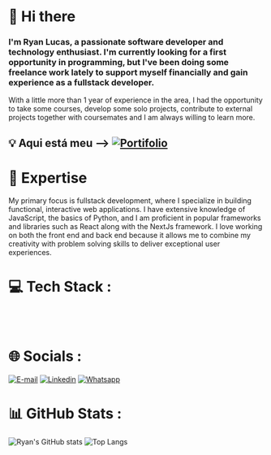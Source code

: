 # 👋 Hi there 
### I'm Ryan Lucas, a passionate software developer and technology enthusiast. I'm currently looking for a first opportunity in programming, but I've been doing some freelance work lately to support myself financially and gain experience as a fullstack developer.
With a little more than 1 year of experience in the area, I had the opportunity to take some courses, develop some solo projects, contribute to external projects together with coursemates and I am always willing to learn more.
## 💡 Aqui está meu --> [![Portifolio](https://img.shields.io/badge/Portfolio-%23000000.svg?style=for-the-badge&logo=firefox&logoColor=#FF7139)](https://portifolio-ryan.vercel.app/,"_blank")


# 🚀 Expertise
My primary focus is fullstack development, where I specialize in building functional, interactive web applications. I have extensive knowledge of JavaScript, the basics of Python, and I am proficient in popular frameworks and libraries such as React along with the NextJs framework.
I love working on both the front end and back end because it allows me to combine my creativity with problem solving skills to deliver exceptional user experiences.


 # 💻 Tech Stack :
 <div style="display: inline_block"><br/>
 <img align="center" alt="" src="https://img.shields.io/badge/JavaScript-F7DF1E?style=for-the-badge&logo=javascript&logoColor=black" />
 <img align="center" alt="" src="https://img.shields.io/badge/Python-14354C?style=for-the-badge&logo=python&logoColor=white" />
 <img align="center" alt="" src="https://img.shields.io/badge/HTML5-E34F26?style=for-the-badge&logo=html5&logoColor=white"/>
  <img align="center" alt="" src="https://img.shields.io/badge/CSS3-1572B6?style=for-the-badge&logo=css3&logoColor=white" />
 <img align="center" alt="" src="https://img.shields.io/badge/React-20232A?style=for-the-badge&logo=react&logoColor=61DAFB" />
 <img align="center" alt="" src="https://img.shields.io/badge/MongoDB-4EA94B?style=for-the-badge&logo=mongodb&logoColor=white" />
  <img align="center" alt="" src="https://img.shields.io/badge/React_Router-CA4245?style=for-the-badge&logo=react-router&logoColor=white" />
   <img align="center" alt="" src="https://img.shields.io/badge/MySQL-00000F?style=for-the-badge&logo=mysql&logoColor=white" />
    <img align="center" alt="" src="https://img.shields.io/badge/eslint-3A33D1?style=for-the-badge&logo=eslint&logoColor=white" />
     <img align="center" alt="" src="https://img.shields.io/badge/prettier-1A2C34?style=for-the-badge&logo=prettier&logoColor=F7BA3E" />
     <img align="center" alt="" src="https://img.shields.io/badge/GIT-E44C30?style=for-the-badge&logo=git&logoColor=white" /><img align="center" alt="" src="https://img.shields.io/badge/figma-%23F24E1E.svg?style=for-the-badge&logo=figma&logoColor=white" />
     <img align="center" alt="" src="https://img.shields.io/badge/Next-black?style=for-the-badge&logo=next.js&logoColor=white" />
     <img align="center" alt="" src="https://img.shields.io/badge/-React%20Query-FF4154?style=for-the-badge&logo=react%20query&logoColor=white" />
     <img align="center" alt="" src="https://img.shields.io/badge/SASS-hotpink.svg?style=for-the-badge&logo=SASS&logoColor=white" />
     <img align="center" alt="" src="https://img.shields.io/badge/styled--components-DB7093?style=for-the-badge&logo=styled-components&logoColor=white" />
     <img align="center" alt="" src="https://img.shields.io/badge/node.js-6DA55F?style=for-the-badge&logo=node.js&logoColor=white" />
     <img align="center" alt="" src="https://img.shields.io/badge/Postman-FF6C37?style=for-the-badge&logo=postman&logoColor=white" />
 </div>


# 🌐 Socials :
 [![E-mail](https://img.shields.io/badge/Gmail-D14836?style=for-the-badge&logo=gmail&logoColor=white)](mailto:ryan.dev18@outlook.com?subject=Ol%C3%A1%20Ryan%20%2Ctenho%20uma%20oportunidade%20de%20vaga%20para%20voc%C3%AA!) [![Linkedin](https://img.shields.io/badge/LinkedIn-0077B5?style=for-the-badge&logo=linkedin&logoColor=white)](https://www.linkedin.com/in/ryanluc7reis/)  [![Whatsapp](https://img.shields.io/badge/WhatsApp-25D366?style=for-the-badge&logo=whatsapp&logoColor=white)](https://wa.me/5534998069617?text=Oi%20Ryan,tenho%20uma%20oportunidade%20para%20voc%C3%AA!)
# 📊 GitHub Stats :

 ![Ryan's GitHub stats](https://github-readme-stats.vercel.app/api?username=Ryanluc7reis&show_icons=true&theme=merko) 
 ![Top Langs](https://github-readme-stats.vercel.app/api/top-langs/?username=Ryanluc7reis&layout=compact&theme=merko)

